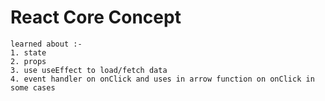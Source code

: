 # React Core Concept
    learned about :-
    1. state
    2. props
    3. use useEffect to load/fetch data
    4. event handler on onClick and uses in arrow function on onClick in some cases
